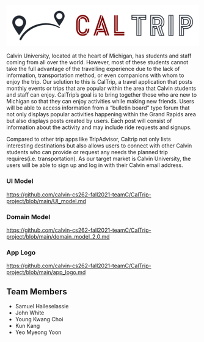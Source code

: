 <img src="https://github.com/calvin-cs262-fall2021-teamC/CalTrip-project/blob/main/images/logos/Color%20logo%20-%20no%20background.png" />

  Calvin University, located at the heart of Michigan, has students and staff coming from all over the world. However, most of these students cannot take the full advantage of the travelling experience due to the lack of information, transportation method, or even companions with whom to enjoy the trip. Our solution to this is CalTrip, a travel application that posts monthly events or trips that are popular within the area that Calvin students and staff can enjoy. CalTrip’s goal is to bring together those who are new to Michigan so that they can enjoy activities while making new friends. Users will be able to access information from a “bulletin board” type forum that not only displays popular activities happening within the Grand Rapids area but also displays posts created by users. Each post will consist of information about the activity and may include ride requests and signups.

Compared to other trip apps like TripAdvisor, Caltrip not only lists interesting destinations but also allows users to connect with other Calvin students who can provide or request any needs the planned trip requires(i.e. transportation). As our target market is Calvin University, the users will be able to sign up and log in with their Calvin email address. 

### UI Model
https://github.com/calvin-cs262-fall2021-teamC/CalTrip-project/blob/main/UI_model.md

### Domain Model
https://github.com/calvin-cs262-fall2021-teamC/CalTrip-project/blob/main/domain_model_2.0.md

### App Logo
https://github.com/calvin-cs262-fall2021-teamC/CalTrip-project/blob/main/app_logo.md



## Team Members

* Samuel Haileselassie
* John White
* Young Kwang Choi
* Kun Kang
* Yeo Myeong Yoon
